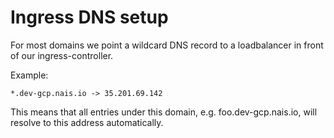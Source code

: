 # Ingress DNS setup

For most domains we point a wildcard DNS record to a loadbalancer in front of our ingress-controller.

Example:

`*.dev-gcp.nais.io -> 35.201.69.142`

This means that all entries under this domain, e.g. foo.dev-gcp.nais.io, will resolve to this address automatically.


